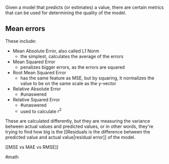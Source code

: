 Given a model that predicts (or estimates) a value, there are certain metrics that can be used for determining the quality of the model.

## Mean errors
These include:
- Mean Absolute Error, also called L1 Norm
	- the simplest, calculates the average of the errors
- Mean Squared Error
	- penalizes bigger errors, as the errors are squared
- Root Mean Squared Error
	- has the same feature as MSE, but by squaring, it normalizes the value to be on the same scale as the y-vector
- Relative Absolute Error
	- #unaswered 
- Relative Squared Error
	- #unaswered 
	- used to calculate $r^2$

These are calculated differently, but they are measuring the variance between actual values and predicted values, or in other words, they're trying to find how big is the [[Residuals is the difference between the predicted value and actual value|residual error]] of the model.

[[MSE vs MAE vs RMSE]]


#math 